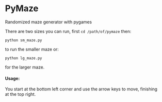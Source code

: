 PyMaze
======

Randomized maze generator with pygames

There are two sizes you can run, first `cd /path/of/pymaze` then:

    python sm_maze.py

to run the smaller maze or:

    python lg_maze.py

for the larger maze.

#### Usage:

You start at the bottom left corner and use the arrow keys to move, 
finishing at the top right.

